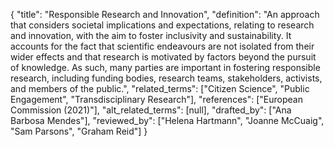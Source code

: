 {
    "title": "Responsible Research and Innovation",
    "definition": "An approach that considers societal implications and expectations, relating to research and innovation, with the aim to foster inclusivity and sustainability. It accounts for the fact that scientific endeavours are not isolated from their wider effects and that research is motivated by factors beyond the pursuit of knowledge. As such, many parties are important in fostering responsible research, including funding bodies, research teams, stakeholders, activists, and members of the public.",
    "related_terms": ["Citizen Science", "Public Engagement", "Transdisciplinary Research"],
    "references": ["European Commission (2021)"],
    "alt_related_terms": [null],
    "drafted_by": ["Ana Barbosa Mendes"],
    "reviewed_by": ["Helena Hartmann", "Joanne McCuaig", "Sam Parsons", "Graham Reid"]
  }
